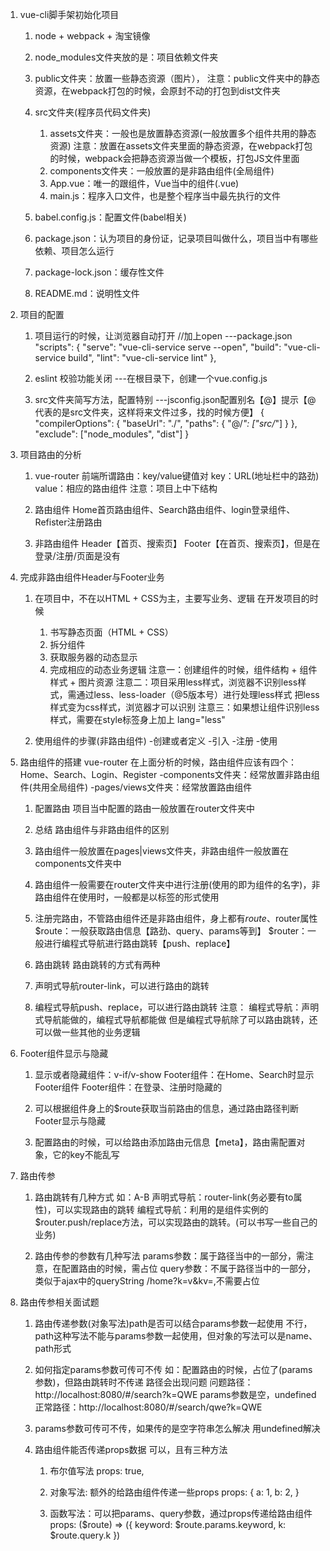 1. vue-cli脚手架初始化项目
      1. node + webpack + 淘宝镜像

      2. node_modules文件夹放的是：项目依赖文件夹

      3. public文件夹：放置一些静态资源（图片），
           注意：public文件夹中的静态资源，在webpack打包的时候，会原封不动的打包到dist文件夹

      4. src文件夹(程序员代码文件夹)
          1. assets文件夹：一般也是放置静态资源(一般放置多个组件共用的静态资源)
              注意：放置在assets文件夹里面的静态资源，在webpack打包的时候，webpack会把静态资源当做一个模板，打包JS文件里面
          2. components文件夹：一般放置的是非路由组件(全局组件)
          3. App.vue：唯一的跟组件，Vue当中的组件(.vue)
          4. main.js：程序入口文件，也是整个程序当中最先执行的文件

      5. babel.config.js：配置文件(babel相关)

      6. package.json：认为项目的身份证，记录项目叫做什么，项目当中有哪些依赖、项目怎么运行

      7. package-lock.json：缓存性文件

      8. README.md：说明性文件



2. 项目的配置
      1. 项目运行的时候，让浏览器自动打开  //加上open
      ---package.json
      "scripts": {
        "serve": "vue-cli-service serve --open",
        "build": "vue-cli-service build",
        "lint": "vue-cli-service lint"
      },

      2. eslint 校验功能关闭
      ---在根目录下，创建一个vue.config.js
      
      3. src文件夹简写方法，配置特别
      ---jsconfig.json配置别名【@】提示【@代表的是src文件夹，这样将来文件过多，找的时候方便】
        {
          "compilerOptions": {
            "baseUrl": "./",
            "paths": {
              "@/*": ["src/*"]
            }
          },
          "exclude": ["node_modules", "dist"]
        }




3. 项目路由的分析
      1. vue-router
        前端所谓路由：key/value键值对
        key：URL(地址栏中的路劲)
        value：相应的路由组件
      注意：项目上中下结构

      2. 路由组件
        Home首页路由组件、Search路由组件、login登录组件、Refister注册路由

      3. 非路由组件
        Header【首页、搜索页】
        Footer【在首页、搜索页】，但是在登录/注册/页面是没有




4. 完成非路由组件Header与Footer业务
    1. 在项目中，不在以HTML + CSS为主，主要写业务、逻辑
       在开发项目的时候
        1. 书写静态页面（HTML + CSS）
        2. 拆分组件
        3. 获取服务器的动态显示
        4. 完成相应的动态业务逻辑
      注意一：创建组件的时候，组件结构 + 组件样式 + 图片资源
      注意二：项目采用less样式，浏览器不识别less样式，需通过less、less-loader（@5版本号）进行处理less样式
             把less样式变为css样式，浏览器才可以识别
      注意三：如果想让组件识别less样式，需要在style标签身上加上 lang="less"

    2. 使用组件的步骤(非路由组件)
      -创建或者定义
      -引入
      -注册
      -使用




5. 路由组件的搭建
      vue-router
      在上面分析的时候，路由组件应该有四个：Home、Search、Login、Register
      -components文件夹：经常放置非路由组件(共用全局组件)
      -pages/views文件夹：经常放置路由组件

    1. 配置路由
      项目当中配置的路由一般放置在router文件夹中
    
    2. 总结
      路由组件与非路由组件的区别
      1. 路由组件一般放置在pages|views文件夹，非路由组件一般放置在components文件夹中
      2. 路由组件一般需要在router文件夹中进行注册(使用的即为组件的名字)，非路由组件在使用时，一般都是以标签的形式使用
      3. 注册完路由，不管路由组件还是非路由组件，身上都有$route、$router属性
        $route：一般获取路由信息【路劲、query、params等到】
        $router：一般进行编程式导航进行路由跳转【push、replace】

    3. 路由跳转
      路由跳转的方式有两种
      1. 声明式导航router-link，可以进行路由的跳转
      2. 编程式导航push、replace，可以进行路由跳转
      注意：
        编程式导航：声明式导航能做的，编程式导航都能做
        但是编程式导航除了可以路由跳转，还可以做一些其他的业务逻辑




6. Footer组件显示与隐藏
    1. 显示或者隐藏组件：v-if/v-show
      Footer组件：在Home、Search时显示Footer组件
      Footer组件：在登录、注册时隐藏的

    2. 可以根据组件身上的$route获取当前路由的信息，通过路由路径判断Footer显示与隐藏

    3. 配置路由的时候，可以给路由添加路由元信息【meta】，路由需配置对象，它的key不能乱写




7. 路由传参
    1. 路由跳转有几种方式
      如：A-B
      声明式导航：router-link(务必要有to属性)，可以实现路由的跳转
      编程式导航：利用的是组件实例的$router.push/replace方法，可以实现路由的跳转。(可以书写一些自己的业务)

    2. 路由传参的参数有几种写法
      params参数：属于路径当中的一部分，需注意，在配置路由的时候，需占位
      query参数：不属于路径当中的一部分，类似于ajax中的queryString  /home?k=v&kv=,不需要占位




8. 路由传参相关面试题
    1. 路由传递参数(对象写法)path是否可以结合params参数一起使用
      不行，path这种写法不能与params参数一起使用，但对象的写法可以是name、path形式
    2. 如何指定params参数可传可不传
      如：配置路由的时候，占位了(params参数)，但路由跳转时不传递
      路径会出现问题
      问题路径：http://localhost:8080/#/search?k=QWE       params参数是空，undefined
      正常路径：http://localhost:8080/#/search/qwe?k=QWE

    3. params参数可传可不传，如果传的是空字符串怎么解决
      用undefined解决

    4. 路由组件能否传递props数据
      可以，且有三种方法
        1. 布尔值写法
          props: true,

        2. 对象写法: 额外的给路由组件传递一些props
          props: {
            a: 1,
            b: 2,
          }

        3. 函数写法：可以把params、query参数，通过props传递给路由组件
          props: ($route) => ({
            keyword: $route.params.keyword,
            k: $route.query.k
          })
